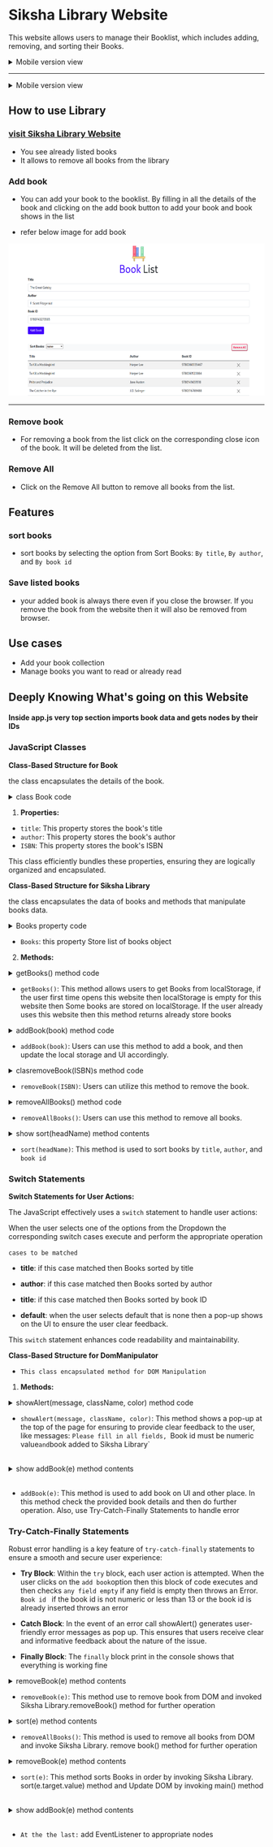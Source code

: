 # Siksha Library Website


This website allows users to manage their Booklist, which includes adding, removing, and sorting their Books.


<details>
<summary>Mobile version view</summary>

<p align="center">
<img src="./assets/mobile-version-site.png" height="400" alt="website image">
</p>

<h3 align="center">Mobile version</h3>
</details>


<hr>

<details>
<summary>Mobile version view</summary>

<p align="center">
<img src="./assets/desktop-version-site.png" alt="website image">
</p>

<h3 align="center">Desktop version</h3>
</details>





## How to use Library


### <a href="">visit Siksha Library Website</a>


- You see already listed books
- It allows to remove all books from the library


### Add book


- You can add your book to the booklist. By filling in all the details of the book and clicking on the add book button to add your book and book shows in the list


- refer below image for add book
<p align="center">
<img src="./assets/example1.png" height="300" alt="website image">
</p>

-------------------------------------------

### Remove book


- For removing a book from the list click on the corresponding close icon of the book. It will be deleted from the list.


### Remove All


- Click on the Remove All button to remove all books from the list.


## Features


### sort books
- sort books by selecting the option from Sort Books: `By title`, `By author`, and `By book id`


### Save listed books
- your added book is always there even if you close the browser. If you remove the book from the website then it will also be removed from browser.




## Use cases
- Add your book collection
- Manage books you want to read or already read




## Deeply Knowing What's going on this Website


#### Inside app.js very top section imports book data and gets nodes by their IDs


### JavaScript Classes


**Class-Based Structure for Book**


the class encapsulates the details of the book.



<details>
<summary>class Book code</summary>

```
class Book {
constructor(title, author, ISBN) {
this.title = title;
this.author = author;
this.ISBN = ISBN;
}
}
```

</details>

1. **Properties:**


- `title`: This property stores the book's title
- `author`: This property stores the book's author
- `ISBN`: This property stores the book's ISBN


This class efficiently bundles these properties, ensuring they are logically organized and encapsulated.




**Class-Based Structure for Siksha Library**


the class encapsulates the data of books and methods that manipulate books data.

<details>
<summary>Books property code</summary>


1. **Properties:**
```
static books = [];
```

</details>

- `Books`: this property Store list of books object




2. **Methods:**

<details>
<summary>getBooks() method code</summary>

```
static getBooks() {
if (
localStorage.getItem("books") === null ||
localStorage.getItem("books") === undefined
) {
{
this.books = bookData;
localStorage.setItem("books", JSON.stringify(this.books));
}
} else {
this.books = JSON.parse(localStorage.getItem("books"));
}
return this.books;
}
```

</details>

- `getBooks()`: This method allows users to get Books from localStorage, if the user first time opens this website then localStorage is empty for this website then Some books are stored on localStorage. If the user already uses this website then this method returns already store books

<details>
<summary>addBook(book) method code</summary>

```
static addBook(book) {
this.books.push(book);


localStorage.setItem("books", JSON.stringify(this.books));
}
```

</details>

- `addBook(book)`: Users can use this method to add a book, and then update the local storage and UI accordingly.

<details>
<summary>clasremoveBook(ISBN)s method code</summary>


```
static removeBook(ISBN) {
this.books = this.books.filter((book) => book.ISBN !== ISBN);
localStorage.setItem("books", JSON.stringify(this.books));
}

```

</details>

- `removeBook(ISBN)`: Users can utilize this method to remove the book.

<details>
<summary>removeAllBooks() method code</summary>

```
static removeAllBooks() {
this.books = [];
localStorage.setItem("books", JSON.stringify(this.books));
}
```

</details>

- `removeAllBooks()`: Users can use this method to remove all books.


<details>


<summary>show sort(headName) method contents</summary>


```
static sort(headName) {
switch (headName) {
case "title":
this.books.sort((a, b) => {
if (a.title > b.title)
return 1
else if (a.title < b.title)
return -1
else return 0
})
break;
case "author":
this.books.sort((a, b) => {
if (a.author > b.author)
return 1
else if (a.author < b.author)
return -1
else return 0
})
break;
case "bookId":
this.books.sort((a, b) => {
if (a.ISBN > b.ISBN)
return 1
else if (a.ISBN < b.ISBN)
return -1
else return 0
})
break;
default :
DomManipulator.showAlert("none selected nothig to sort", "bg-info");




}
localStorage.setItem("books", JSON.stringify(this.books));
}
```


</details>


- `sort(headName)`: This method is used to sort books by `title`, `author`, and `book id`


### Switch Statements


**Switch Statements for User Actions:**


The JavaScript effectively uses a `switch` statement to handle user actions:


When the user selects one of the options from the Dropdown the corresponding switch cases execute and perform the appropriate operation


``cases to be matched ``


- **title**: if this case matched then Books sorted by title


- **author**: if this case matched then Books sorted by author


- **title**: if this case matched then Books sorted by book ID


- **default**: when the user selects default that is none then a pop-up shows on the UI to ensure the user clear feedback.


This `switch` statement enhances code readability and maintainability.




**Class-Based Structure for DomManipulator**


- `This class encapsulated method for DOM Manipulation`


1. **Methods:**

<details>
<summary>showAlert(message, className, color) method code</summary>

```
static showAlert(message, className, color) {
{
alert.classList.add(className, color);
alert.appendChild(document.createTextNode(message));
// alert.style.display = "block";
//Clear alert message after 4 esc
setTimeout(() => {
alert.textContent = "";
alert.classList.remove(className);


// alert.style.display = "none";
}, 4000);
}
}
```

</details>

- `showAlert(message, className, color)`: This method shows a pop-up at the top of the page for ensuring to provide clear feedback to the user, like messages: `Please fill in all fields, `Book id must be numeric value` and `book added to Siksha Library`


<br>


<details>
<summary>show addBook(e) method contents</summary>

```
static addBook(e) {
e.preventDefault();
const bookISBN = bookId.value;
try {
if (title.value === "" || author.value === "" || bookISBN === "") {
throw Error("Please fill in all fields");
} else {
// True if character Found other than [0-9] number
if (bookISBN.match(/\D/g)) throw Error("Book id must be numeric value");
if (bookISBN.length < 13)
throw Error("ISBN number must be greater than 13 digit");
// checkbook already added or not
const books = Siksha Library.getBooks();


books.forEach((book) => {
if (book.ISBN == bookISBN) throw Error("Book ID already registered");
});


// add to Object
const book = new Book(title.value, author.value, bookISBN);
Siksha Library.addBook(book);
// add book to DOM
const row = document.createElement("tr");
row.innerHTML = `
<td>${book.title}</td>
<td>${book.author}</td>
<td>${book.ISBN}</td>
<td><button id=${book.ISBN} class="btn-close btn"></button></td>
`;
list.appendChild(row);
// clear after insertion
title.value = "";
author.value = "";
bookId.value = "";
DomManipulator.showAlert("book added to Siksha Library", "bg-success");
}
} catch (e) {
DomManipulator.showAlert(e, "bg-danger", "text-white");
}
finally {
console.log("Application Works fine")
}
}
```
</details>


<br>




- `addBook(e)`: This method is used to add book on UI and other place. In this method check the provided book details and then do further operation. Also, use Try-Catch-Finally Statements to handle error


### Try-Catch-Finally Statements


Robust error handling is a key feature of `try-catch-finally` statements to ensure a smooth and secure user experience:


- **Try Block**: Within the `try` block, each user action is attempted. When the user clicks on the `add book`option then this block of code executes and then checks `any field empty` if any field is empty then throws an Error. `Book id ` if the book id is not numeric or less than 13 or the book id is already inserted throws an error


- **Catch Block**: In the event of an error call showAlert() generates user-friendly error messages as pop up. This ensures that users receive clear and informative feedback about the nature of the issue.


- **Finally Block**: The `finally` block print in the console shows that everything is working fine


<details>
<summary>removeBook(e) method contents</summary>

```
static removeBook(e) {
if (e.target.classList.contains("btn-close")) {
Siksha Library.removeBook(e.target.getAttribute("id"));
e.target.parentElement.parentElement.remove();
}
}
```

</details>


- `removeBook(e)`: This method use to remove book from DOM and invoked Siksha Library.removeBook() method for further operation



<details>
<summary>sort(e) method contents</summary>

```
static sort(e) {
console.log(e.target.value);
Siksha Library.sort(e.target.value)
main()
}
```

</details>

- `removeAllBooks()`: This method is used to remove all books from DOM and invoke Siksha Library. remove book() method for further operation

<details>
<summary>removeBook(e) method contents</summary>


```
static sort(e) {
console.log(e.target.value);
Siksha Library.sort(e.target.value)
main()
}
```

</details>

- `sort(e)`: This method sorts Books in order by invoking Siksha Library. sort(e.target.value) method and Update DOM by invoking main() method


<br>


<details>
<summary>show addBook(e) method contents</summary>


```
function main() {
const books = Siksha Library.getBooks();
list.innerHTML = "";
books.forEach((book) => {
const row = document.createElement("tr");
row.innerHTML = `
<td>${book.title}</td>
<td>${book.author}</td>
<td>${book.ISBN}</td>
<td><button id=${book.ISBN} class="btn-close btn"></button></td>
`;
list.appendChild(row);
});
}


#### main() function is the try point of the Application


```


</details>
<br>


- `At the the last:` add EventListener to appropriate nodes

